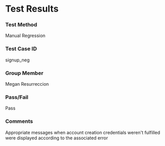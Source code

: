 # Test Results

### Test Method
Manual Regression

### Test Case ID
signup_neg

### Group Member
Megan Resurreccion

### Pass/Fail
Pass

### Comments
Appropriate messages when account creation credentials weren't fulfilled were displayed according to the associated error
